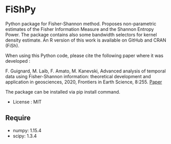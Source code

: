 FiShPy
=====================================

Python package for Fisher-Shannon method. Proposes non-parametric estimates of the Fisher Information Measure and the Shannon Entropy Power. The package contains also some bandwidth selectors for kernel density estimate. An R version of this work is available on GitHub and CRAN (FiSh).

When using this Python code, please cite the following paper where it was developed :

F. Guignard, M. Laib, F. Amato, M. Kanevski, 
Advanced analysis of temporal data using Fisher-Shannon information: theoretical development and application in geosciences, 2020, Frontiers in Earth Science, 8:255. [Paper](https://doi.org/10.3389/feart.2020.00255)

The package can be installed via pip install command.

* License : MIT 


Require
--------

* numpy: 1.15.4
* scipy: 1.3.4



